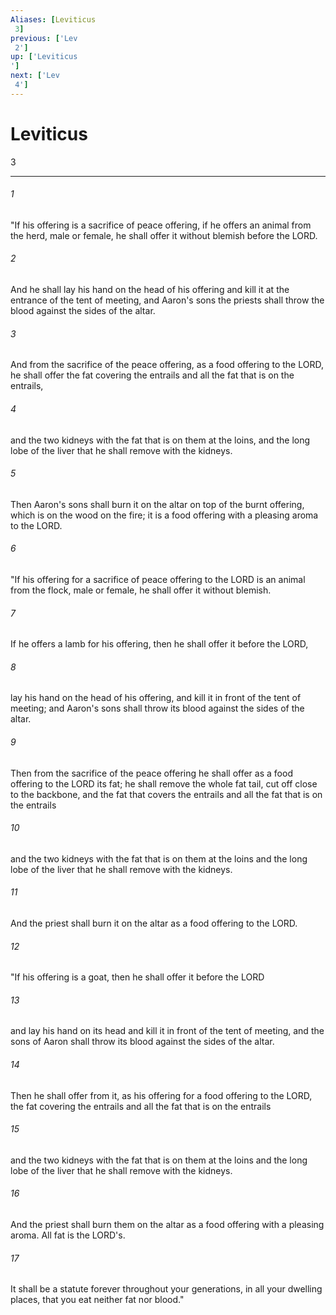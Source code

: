 ```yaml
---
Aliases: [Leviticus 3]
previous: ['Lev 2']
up: ['Leviticus']
next: ['Lev 4']
---
```

# Leviticus 3

***
 

###### 1 
"If his offering is a sacrifice of peace offering, if he offers an animal from the herd, male or female, he shall offer it without blemish before the LORD.  

###### 2 
And he shall lay his hand on the head of his offering and kill it at the entrance of the tent of meeting, and Aaron's sons the priests shall throw the blood against the sides of the altar.  

###### 3 
And from the sacrifice of the peace offering, as a food offering to the LORD, he shall offer the fat covering the entrails and all the fat that is on the entrails,  

###### 4 
and the two kidneys with the fat that is on them at the loins, and the long lobe of the liver that he shall remove with the kidneys.  

###### 5 
Then Aaron's sons shall burn it on the altar on top of the burnt offering, which is on the wood on the fire; it is a food offering with a pleasing aroma to the LORD.  

###### 6 
"If his offering for a sacrifice of peace offering to the LORD is an animal from the flock, male or female, he shall offer it without blemish.  

###### 7 
If he offers a lamb for his offering, then he shall offer it before the LORD,  

###### 8 
lay his hand on the head of his offering, and kill it in front of the tent of meeting; and Aaron's sons shall throw its blood against the sides of the altar.  

###### 9 
Then from the sacrifice of the peace offering he shall offer as a food offering to the LORD its fat; he shall remove the whole fat tail, cut off close to the backbone, and the fat that covers the entrails and all the fat that is on the entrails  

###### 10 
and the two kidneys with the fat that is on them at the loins and the long lobe of the liver that he shall remove with the kidneys.  

###### 11 
And the priest shall burn it on the altar as a food offering to the LORD.  

###### 12 
"If his offering is a goat, then he shall offer it before the LORD  

###### 13 
and lay his hand on its head and kill it in front of the tent of meeting, and the sons of Aaron shall throw its blood against the sides of the altar.  

###### 14 
Then he shall offer from it, as his offering for a food offering to the LORD, the fat covering the entrails and all the fat that is on the entrails  

###### 15 
and the two kidneys with the fat that is on them at the loins and the long lobe of the liver that he shall remove with the kidneys.  

###### 16 
And the priest shall burn them on the altar as a food offering with a pleasing aroma. All fat is the LORD's.  

###### 17 
It shall be a statute forever throughout your generations, in all your dwelling places, that you eat neither fat nor blood."
